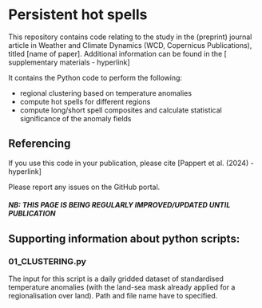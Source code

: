 # Persistent hot spells

This repository contains code relating to the study in the (preprint) journal article in Weather and Climate Dynamics (WCD, Copernicus Publications), titled [name of paper]. Additional information can be found in the [ supplementary materials - hyperlink]

It contains the Python code to perform the following:

* regional clustering based on temperature anomalies
* compute hot spells for different regions
* compute long/short spell composites and calculate statistical significance of the anomaly fields

## Referencing
If you use this code in your publication, please cite [Pappert et al. (2024) - hyperlink]

Please report any issues on the GitHub portal.
 
 
#### *NB: THIS PAGE IS BEING REGULARLY IMPROVED/UPDATED UNTIL PUBLICATION* <br />


## Supporting information about python scripts:

### 01_CLUSTERING.py

The input for this script is a daily gridded dataset of standardised temperature anomalies (with the land-sea mask already applied for a regionalisation over land).
Path and file name have to specified.
